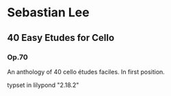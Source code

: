 # Sebastian Lee
## 40 Easy Etudes for Cello
### Op.70

An anthology of 40 cello études faciles.
In first position.

typset in lilypond "2.18.2"
